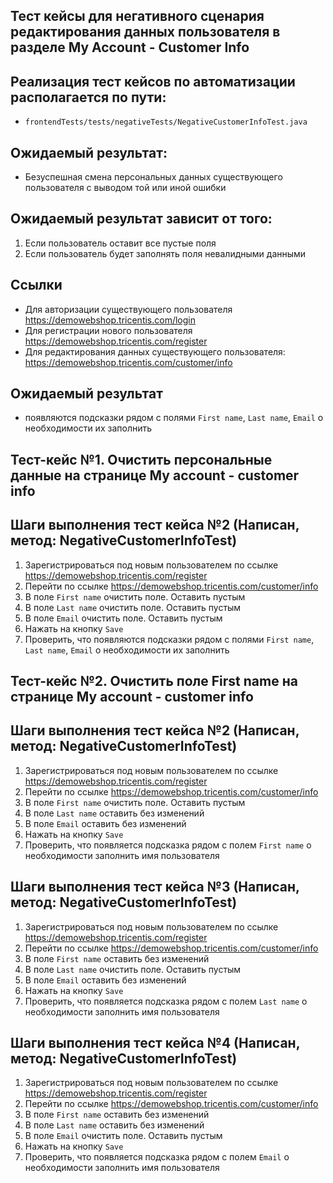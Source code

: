 ## Тест кейсы для негативного сценария редактирования данных пользователя в разделе My Account - Customer Info

## Реализация тест кейсов по автоматизации располагается по пути:

- `frontendTests/tests/negativeTests/NegativeCustomerInfoTest.java`

## Ожидаемый результат:

- Безуспешная смена персональных данных существующего пользователя с выводом той или иной ошибки

## Ожидаемый результат зависит от того:

1) Если пользователь оставит все пустые поля
2) Если пользователь будет заполнять поля невалидными данными

## Ссылки

- Для авторизации существующего пользователя https://demowebshop.tricentis.com/login
- Для регистрации нового пользователя https://demowebshop.tricentis.com/register
- Для редактирования данных существующего пользователя: https://demowebshop.tricentis.com/customer/info

## Ожидаемый результат

- появляются подсказки рядом с полями `First name`, `Last name`, `Email` о необходимости их заполнить

## Тест-кейс №1. Очистить персональные данные на странице My account - customer info

## Шаги выполнения тест кейса №2 (Написан, метод: NegativeCustomerInfoTest)

1) Зарегистрироваться под новым пользователем по ссылке https://demowebshop.tricentis.com/register
2) Перейти по ссылке https://demowebshop.tricentis.com/customer/info
3) В поле `First name` очистить поле. Оставить пустым
4) В поле `Last name` очистить поле. Оставить пустым
5) В поле `Email` очистить поле. Оставить пустым
6) Нажать на кнопку `Save`
7) Проверить, что появляются подсказки рядом с полями `First name`, `Last name`, `Email` о необходимости их заполнить

## Тест-кейс №2. Очистить поле First name на странице My account - customer info

## Шаги выполнения тест кейса №2 (Написан, метод: NegativeCustomerInfoTest)

1) Зарегистрироваться под новым пользователем по ссылке https://demowebshop.tricentis.com/register
2) Перейти по ссылке https://demowebshop.tricentis.com/customer/info
3) В поле `First name` очистить поле. Оставить пустым
4) В поле `Last name` оставить без изменений
5) В поле `Email` оставить без изменений
6) Нажать на кнопку `Save`
7) Проверить, что появляется подсказка рядом с полем `First name` о необходимости заполнить имя пользователя

## Шаги выполнения тест кейса №3 (Написан, метод: NegativeCustomerInfoTest)

1) Зарегистрироваться под новым пользователем по ссылке https://demowebshop.tricentis.com/register
2) Перейти по ссылке https://demowebshop.tricentis.com/customer/info
3) В поле `First name` оставить без изменений
4) В поле `Last name` очистить поле. Оставить пустым
5) В поле `Email` оставить без изменений
6) Нажать на кнопку `Save`
7) Проверить, что появляется подсказка рядом с полем `Last name` о необходимости заполнить имя пользователя

## Шаги выполнения тест кейса №4 (Написан, метод: NegativeCustomerInfoTest)

1) Зарегистрироваться под новым пользователем по ссылке https://demowebshop.tricentis.com/register
2) Перейти по ссылке https://demowebshop.tricentis.com/customer/info
3) В поле `First name` оставить без изменений
4) В поле `Last name`  оставить без изменений
5) В поле `Email` очистить поле. Оставить пустым
6) Нажать на кнопку `Save`
7) Проверить, что появляется подсказка рядом с полем `Email` о необходимости заполнить имя пользователя